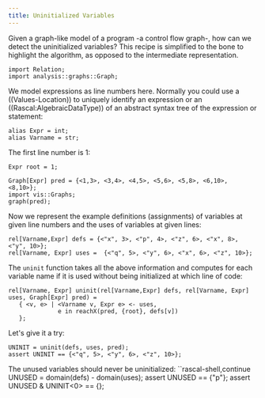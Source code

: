 ```yaml
---
title: Uninitialized Variables
---
```


Given a graph-like model of a program -a control flow graph-,
how can we detect the uninitialized variables? This recipe is simplified
to the bone to highlight the algorithm, as opposed to the intermediate
representation. 

```rascal-commands
import Relation;
import analysis::graphs::Graph;
```

We model expressions as line numbers here. Normally you could use a ((Values-Location)) to uniquely identify an expression or an ((Rascal:AlgebraicDataType)) of an abstract syntax tree of the expression or statement:
```rascal-commands,continue
alias Expr = int;
alias Varname = str;
```
The first line number is 1:
```rascal-commands,continue
Expr root = 1;
```

```rascal-shell,continue
Graph[Expr] pred = {<1,3>, <3,4>, <4,5>, <5,6>, <5,8>, <6,10>, <8,10>};
import vis::Graphs;
graph(pred);
```

Now we represent the example definitions (assignments) of variables at given line numbers
and the uses of variables at given lines:
```rascal-shell,continue
rel[Varname,Expr] defs = {<"x", 3>, <"p", 4>, <"z", 6>, <"x", 8>, <"y", 10>};
rel[Varname, Expr] uses =  {<"q", 5>, <"y", 6>, <"x", 6>, <"z", 10>};
```

The `uninit` function takes all the above information and computes for each variable
name if it is used without being initialized at which line of code:
```rascal-commands,continue
rel[Varname, Expr] uninit(rel[Varname,Expr] defs, rel[Varname, Expr] uses, Graph[Expr] pred) =
   { <v, e> | <Varname v, Expr e> <- uses,
              e in reachX(pred, {root}, defs[v])
   };
```

Let's give it a try:
```rascal-shell,continue
UNINIT = uninit(defs, uses, pred);
assert UNINIT == {<"q", 5>, <"y", 6>, <"z", 10>};
```

The unused variables should never be uninitialized:
``rascal-shell,continue
UNUSED = domain(defs) - domain(uses);
assert UNUSED == {"p"};
assert UNUSED & UNINIT<0> == {};
```

